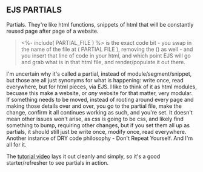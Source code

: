## EJS PARTIALS

Partials. They're like html functions, snippets of html that will be constantly reused page after page of a website.

> <%- include( PARTIAL_FILE ) %> is the exact code bit - you swap in the name of the file at ( PARTIAL FILE ), removing the () as well - and you insert that line of code in your html, and which point EJS will go and grab what is in that html file, and render/populate it out there.

I'm uncertain why it's called a partial, instead of module/segment/snippet, but those are all just synonyms for what is happening: write once, read everywhere, but for html pieces, via EJS. I like to think of it as html modules, becuase this make a website, or _any_ website for that matter, very modular. If something needs to be moved, instead of rooting around every page and making those details over and over, you go to the partial file, make the change, confirm it all continues working as such, and you're set. It doesn't mean other issues won't arise, as css is going to be css, and likely find something to bump, requiring other changes, but if you set them all up as partials, it should still just be write once, modify once, read everywhere. Another instance of DRY code philosophy - Don't Repeat Yourself. And I'm all for it.

The [tutorial video](https://www.youtube.com/watch?v=3_xEEH4fTEk&t=0s&index=7&list=PL7sCSgsRZ-slYARh3YJIqPGZqtGVqZRGt) lays it out cleanly and simply, so it's a good starter/refresher to see partials in action.
